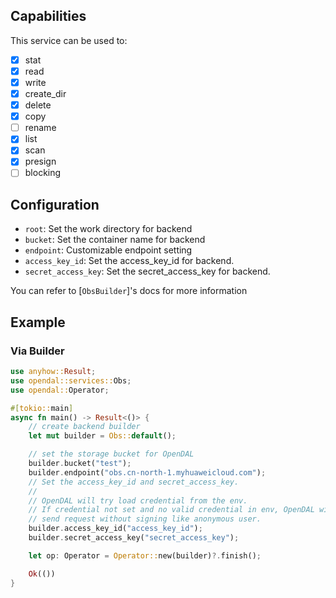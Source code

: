## Capabilities

This service can be used to:

- [x] stat
- [x] read
- [x] write
- [x] create_dir
- [x] delete
- [x] copy
- [ ] rename
- [x] list
- [x] scan
- [x] presign
- [ ] blocking

## Configuration

- `root`: Set the work directory for backend
- `bucket`: Set the container name for backend
- `endpoint`: Customizable endpoint setting
- `access_key_id`: Set the access_key_id for backend.
- `secret_access_key`: Set the secret_access_key for backend.

You can refer to [`ObsBuilder`]'s docs for more information

## Example

### Via Builder

```rust
use anyhow::Result;
use opendal::services::Obs;
use opendal::Operator;

#[tokio::main]
async fn main() -> Result<()> {
    // create backend builder
    let mut builder = Obs::default();

    // set the storage bucket for OpenDAL
    builder.bucket("test");
    builder.endpoint("obs.cn-north-1.myhuaweicloud.com");
    // Set the access_key_id and secret_access_key.
    //
    // OpenDAL will try load credential from the env.
    // If credential not set and no valid credential in env, OpenDAL will
    // send request without signing like anonymous user.
    builder.access_key_id("access_key_id");
    builder.secret_access_key("secret_access_key");

    let op: Operator = Operator::new(builder)?.finish();

    Ok(())
}
```